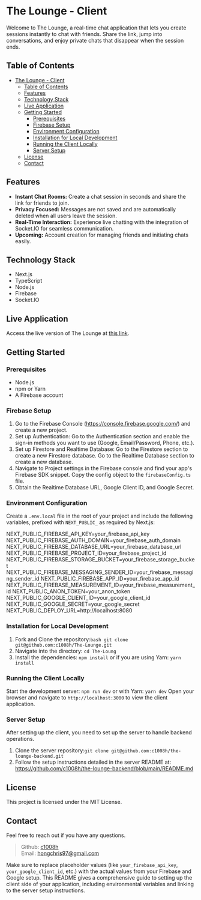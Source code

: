 # The Lounge - Client

Welcome to The Lounge, a real-time chat application that lets you create sessions instantly to chat with friends. Share the link, jump into conversations, and enjoy private chats that disappear when the session ends.

## Table of Contents
- [The Lounge - Client](#the-lounge---client)
  - [Table of Contents](#table-of-contents)
  - [Features](#features)
  - [Technology Stack](#technology-stack)
  - [Live Application](#live-application)
  - [Getting Started](#getting-started)
    - [Prerequisites](#prerequisites)
    - [Firebase Setup](#firebase-setup)
    - [Environment Configuration](#environment-configuration)
    - [Installation for Local Development](#installation-for-local-development)
    - [Running the Client Locally](#running-the-client-locally)
    - [Server Setup](#server-setup)
  - [License](#license)
  - [Contact](#contact)

## Features

- **Instant Chat Rooms:** Create a chat session in seconds and share the link for friends to join.
- **Privacy Focused:** Messages are not saved and are automatically deleted when all users leave the session.
- **Real-Time Interaction:** Experience live chatting with the integration of Socket.IO for seamless communication.
- **Upcoming:** Account creation for managing friends and initiating chats easily.

## Technology Stack

- Next.js
- TypeScript
- Node.js
- Firebase
- Socket.IO

## Live Application

Access the live version of The Lounge at [this link](https://the-lounge-5a74a8547b78.herokuapp.com/).

## Getting Started

### Prerequisites

- Node.js
- npm or Yarn
- A Firebase account

### Firebase Setup

1. Go to the Firebase Console (https://console.firebase.google.com/) and create a new project.
2. Set up Authentication: Go to the Authentication section and enable the sign-in methods you want to use (Google, Email/Password, Phone, etc.).
3. Set up Firestore and Realtime Database: Go to the Firestore section to create a new Firestore database. Go to the Realtime Database section to create a new database. 
4. Navigate to Project settings in the Firebase console and find your app's Firebase SDK snippet. Copy the config object to the `firebaseConfig.ts` file. 
5. Obtain the Realtime Database URL, Google Client ID, and Google Secret.

### Environment Configuration

Create a `.env.local` file in the root of your project and include the following variables, prefixed with `NEXT_PUBLIC_` as required by Next.js:

NEXT_PUBLIC_FIREBASE_API_KEY=your_firebase_api_key
NEXT_PUBLIC_FIREBASE_AUTH_DOMAIN=your_firebase_auth_domain
NEXT_PUBLIC_FIREBASE_DATABASE_URL=your_firebase_database_url
NEXT_PUBLIC_FIREBASE_PROJECT_ID=your_firebase_project_id
NEXT_PUBLIC_FIREBASE_STORAGE_BUCKET=your_firebase_storage_bucket
NEXT_PUBLIC_FIREBASE_MESSAGING_SENDER_ID=your_firebase_messaging_sender_id
NEXT_PUBLIC_FIREBASE_APP_ID=your_firebase_app_id
NEXT_PUBLIC_FIREBASE_MEASUREMENT_ID=your_firebase_measurement_id
NEXT_PUBLIC_ANON_TOKEN=your_anon_token
NEXT_PUBLIC_GOOGLE_CLIENT_ID=your_google_client_id
NEXT_PUBLIC_GOOGLE_SECRET=your_google_secret
NEXT_PUBLIC_DEPLOY_URL=http://localhost:8080

### Installation for Local Development

1. Fork and Clone the repository:```bash git clone git@github.com:c1008h/The-Lounge.git```
2. Navigate into the directory: ```cd The-Loung```
3. Install the dependencies: ```npm install``` or if you are using Yarn: ```yarn install```

### Running the Client Locally

Start the development server: ```npm run dev``` or with Yarn: ```yarn dev```
Open your browser and navigate to `http://localhost:3000` to view the client application.

### Server Setup

After setting up the client, you need to set up the server to handle backend operations.

1. Clone the server repository:```git clone git@github.com:c1008h/the-lounge-backend.git```
2. Follow the setup instructions detailed in the server README at: <https://github.com/c1008h/the-lounge-backend/blob/main/README.md>

## License

This project is licensed under the MIT License.

## Contact

Feel free to reach out if you have any questions.

>Github: [c1008h](https://github.com/c1008h) <br>
>Email: [hongchris97@gmail.com](mailto:hongchris97@gmail.com)

Make sure to replace placeholder values (like `your_firebase_api_key`, `your_google_client_id`, etc.) with the actual values from your Firebase and Google setup. This README gives a comprehensive guide to setting up the client side of your application, including environmental variables and linking to the server setup instructions.
